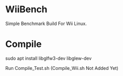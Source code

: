 # WiiBench
 Simple Benchmark Build For Wii Linux.


# Compile

sudo apt install libglfw3-dev libglew-dev

Run Compile_Test.sh
(Compile_Wii.sh Not Added Yet)